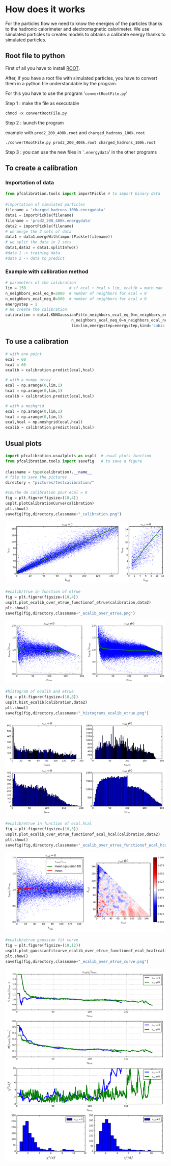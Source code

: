 # How does it works
For the particles flow we need to know the energies of the particles thanks to the hadronic calorimeter and electromagnetic calorimeter.
We use simulated particles to creates models to obtains a calibrate energy thanks to simulated particles.

## Root file to python
First of all you have to install [ROOT](https://root.cern.ch).

After, if you have a root file with simulated particles, you have to convert them in a python file understandable by the program.

For this you have to use the program '`convertRootFile.py`'

Step 1 : make the file as executable

```shell
chmod +x convertRootFile.py
```

Step 2 : launch the program

example with `prod2_200_400k.root` and `charged_hadrons_100k.root`

```shell
./convertRootFile.py prod2_200_400k.root charged_hadrons_100k.root
```

Step 3 : you can use the new files in '`.energydata`' in the other programs

## To create a calibration
### Importation of data
```python
from pfcalibration.tools import importPickle # to import binary data

#importation of simulated particles
filename = 'charged_hadrons_100k.energydata'
data1 = importPickle(filename)
filename = 'prod2_200_400k.energydata'
data2 = importPickle(filename)
# we merge the 2 sets of data
data1 = data1.mergeWith(importPickle(filename))
# we split the data in 2 sets
data1,data2 = data1.splitInTwo()
#data 1 -> training data
#data 2 -> data to predict
```

### Example with calibration method
```python
# parameters of the calibration
lim = 150                   # if ecal + hcal > lim, ecalib = math.nan
n_neighbors_ecal_eq_0=2000  # number of neighbors for ecal = 0
n_neighbors_ecal_neq_0=500  # number of neighbors for ecal ≠ 0
energystep = 1
# We create the calibration
calibration = data1.KNNGaussianFit(n_neighbors_ecal_eq_0=n_neighbors_ecal_eq_0,
                             n_neighbors_ecal_neq_0=n_neighbors_ecal_neq_0,
                             lim=lim,energystep=energystep,kind='cubic')
```

## To use a calibration
```python
# with one point
ecal = 60
hcal = 60
ecalib = calibration.predict(ecal,hcal)
```

```python
# with a numpy array
ecal = np.arange(0,lim,1)
hcal = np.arange(0,lim,1)
ecalib = calibration.predict(ecal,hcal)
```

```python
# with a meshgrid
ecal = np.arange(0,lim,1)
hcal = np.arange(0,lim,1)
ecal,hcal = np.meshgrid(ecal,hcal)
ecalib = calibration.predict(ecal,hcal)
```

## Usual plots
```python
import pfcalibration.usualplots as usplt  # usual plots function 
from pfcalibration.tools import savefig   # to save a figure

classname = type(calibration).__name__
# file to save the pictures
directory = "pictures/testcalibration/"
```

```python
#courbe de calibration pour ecal = 0
fig = plt.figure(figsize=(10,4))
usplt.plotCalibrationCurve(calibration)
plt.show()
savefig(fig,directory,classname+"_calibration.png")
```
![optional caption text](img_index/KNNGaussianFit_calibration.png)


```python
#ecalib/true in function of etrue
fig = plt.figure(figsize=(10,4))
usplt.plot_ecalib_over_etrue_functionof_etrue(calibration,data2)
plt.show()
savefig(fig,directory,classname+"_ecalib_over_etrue.png")
```
![optional caption text](img_index/KNNGaussianFit_ecalib_over_etrue.png)


```python
#histogram of ecalib and etrue
fig = plt.figure(figsize=(10,8))
usplt.hist_ecalib(calibration,data2)
plt.show()
savefig(fig,directory,classname+"_histograms_ecalib_etrue.png")
```
![optional caption text](img_index/KNNGaussianFit_histograms_ecalib_etrue.png)


```python
#ecalib/etrue in function of ecal,hcal
fig = plt.figure(figsize=(10,5))
usplt.plot_ecalib_over_etrue_functionof_ecal_hcal(calibration,data2)
plt.show()
savefig(fig,directory,classname+"_ecalib_over_etrue_functionof_ecal_hcal.png")
```
![optional caption text](img_index/KNNGaussianFit_ecalib_over_etrue_functionof_ecal_hcal.png)


```python
#ecalib/etrue gaussian fit curve
fig = plt.figure(figsize=(10,12))
usplt.plot_gaussianfitcurve_ecalib_over_etrue_functionof_ecal_hcal(calibration,data2)
plt.show()
savefig(fig,directory,classname+"_ecalib_over_etrue_curve.png")
```
![optional caption text](img_index/KNNGaussianFit_ecalib_over_etrue_curve.png)